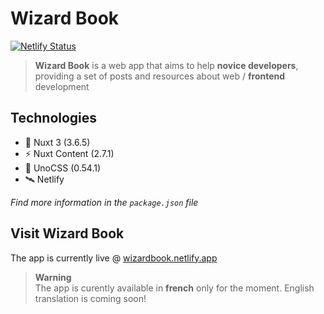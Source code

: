 # Wizard Book

[![Netlify Status](https://api.netlify.com/api/v1/badges/dda1fadf-ba09-4d87-ab27-1935b5143cc9/deploy-status)](https://app.netlify.com/sites/tracking-rickandmorty/deploys)

> **Wizard Book** is a web app that aims to help **novice developers**, providing a set of posts and resources about web /  **frontend** development

## Technologies

* 🔭 Nuxt 3 (3.6.5)
* ⚡ Nuxt Content (2.7.1)
* 🌈 UnoCSS (0.54.1)
* 🛰️ Netlify

*Find more information in the `package.json` file*

## Visit Wizard Book

The app is currently live @ [wizardbook.netlify.app](https://wizardbook.netlify.app/)

> **Warning** <br>
> The app is curently available in **french** only for the moment. English translation is coming soon!